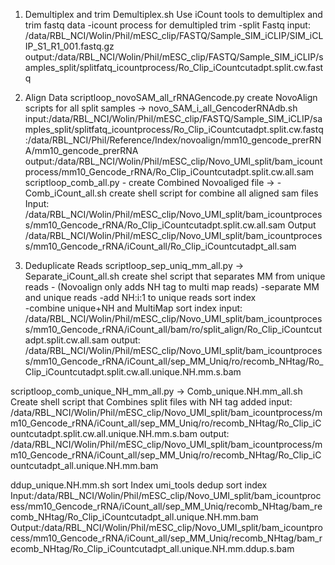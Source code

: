 1) Demultiplex and trim
Demultiplex.sh
	Use iCount tools to demultiplex and trim fastq data
		-icount process for 
			demultipled
			trim
		-split Fastq
	input: /data/RBL_NCI/Wolin/Phil/mESC_clip/FASTQ/Sample_SIM_iCLIP/SIM_iCLIP_S1_R1_001.fastq.gz
	output:/data/RBL_NCI/Wolin/Phil/mESC_clip/FASTQ/Sample_SIM_iCLIP/samples_split/splitfatq_icountprocess/Ro_Clip_iCountcutadpt.split.cw.fastq

2) Align Data
scriptloop_novoSAM_all_rRNAGencode.py
	create NovoAlign scripts for all split samples -> novo_SAM_i_all_GencoderRNAdb.sh
		input:/data/RBL_NCI/Wolin/Phil/mESC_clip/FASTQ/Sample_SIM_iCLIP/samples_split/splitfatq_icountprocess/Ro_Clip_iCountcutadpt.split.cw.fastq
			:/data/RBL_NCI/Phil/Reference/Index/novoalign/mm10_gencode_prerRNA/mm10_gencode_prerRNA
		output:/data/RBL_NCI/Wolin/Phil/mESC_clip/Novo_UMI_split/bam_icountprocess/mm10_Gencode_rRNA/Ro_Clip_iCountcutadpt.split.cw.all.sam 
scriptloop_comb_all.py - create Combined Novoaliged file -> - Comb_iCount_all.sh
	create shell script for combine all aligned sam files 
		Input: /data/RBL_NCI/Wolin/Phil/mESC_clip/Novo_UMI_split/bam_icountprocess/mm10_Gencode_rRNA/Ro_Clip_iCountcutadpt.split.cw.all.sam
		Output /data/RBL_NCI/Wolin/Phil/mESC_clip/Novo_UMI_split/bam_icountprocess/mm10_Gencode_rRNA/iCount_all/Ro_Clip_iCountcutadpt_all.sam

3) Deduplicate Reads
scriptloop_sep_uniq_mm_all.py -> Separate_iCount_all.sh 
	create shel script that separates MM from unique reads -  (Novoalign only adds NH tag to multi map reads)
		-separate MM and unique reads 
		-add NH:i:1 to unique reads
			sort
			index	
		-combine unique+NH and MultiMap
			sort 
			index
	input: /data/RBL_NCI/Wolin/Phil/mESC_clip/Novo_UMI_split/bam_icountprocess/mm10_Gencode_rRNA/iCount_all/bam/ro/split_align/Ro_Clip_iCountcutadpt.split.cw.all.sam
	output: /data/RBL_NCI/Wolin/Phil/mESC_clip/Novo_UMI_split/bam_icountprocess/mm10_Gencode_rRNA/iCount_all/sep_MM_Uniq/ro/recomb_NHtag/Ro_Clip_iCountcutadpt.split.cw.all.unique.NH.mm.s.bam 
	 
scriptloop_comb_unique_NH_mm_all.py -> Comb_unique.NH.mm_all.sh
	Create shell script that Combines split files with NH tag added 
	input: /data/RBL_NCI/Wolin/Phil/mESC_clip/Novo_UMI_split/bam_icountprocess/mm10_Gencode_rRNA/iCount_all/sep_MM_Uniq/ro/recomb_NHtag/Ro_Clip_iCountcutadpt.split.cw.all.unique.NH.mm.s.bam
	output: /data/RBL_NCI/Wolin/Phil/mESC_clip/Novo_UMI_split/bam_icountprocess/mm10_Gencode_rRNA/iCount_all/sep_MM_Uniq/ro/recomb_NHtag/Ro_Clip_iCountcutadpt_all.unique.NH.mm.bam
	

ddup_unique.NH.mm.sh
	sort
	Index
	umi_tools dedup
	sort
	index
		Input:/data/RBL_NCI/Wolin/Phil/mESC_clip/Novo_UMI_split/bam_icountprocess/mm10_Gencode_rRNA/iCount_all/sep_MM_Uniq/recomb_NHtag/bam_recomb_NHtag/Ro_Clip_iCountcutadpt_all.unique.NH.mm.bam 
		Output:/data/RBL_NCI/Wolin/Phil/mESC_clip/Novo_UMI_split/bam_icountprocess/mm10_Gencode_rRNA/iCount_all/sep_MM_Uniq/recomb_NHtag/bam_recomb_NHtag/Ro_Clip_iCountcutadpt_all.unique.NH.mm.ddup.s.bam

